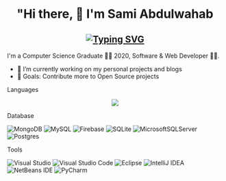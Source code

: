 ### 
<h1 align="center"> "Hi there, 👋 I'm Sami Abdulwahab </h1>

<h2 align="center" > 
<a href="https://git.io/typing-svg"><img src="http://readme-typing-svg.herokuapp.com?font=Fira+Code&pause=1000&color=F70709&vCenter=true&width=435&lines=I'm+Web+Developer;Software+Developer+" alt="Typing SVG" /></a>
</h2>
<!--
**sami800/sami800** is a ✨ _special_ ✨ repository because its `README.md` (this file) appears on your GitHub profile. -->

I'm a Computer Science Graduate 👨‍🎓 2020,
Software & Web Developer 👨‍💻.

- 🔭 I’m currently working on my personal projects and blogs
- 🥅 Goals: Contribute more to Open Source projects

Languages 

<p align="center">
  <a href="https://skillicons.dev">
    <img src="https://skillicons.dev/icons?i=java,html,css,js,react,angular,ts,nodejs,dotnet,cs,cpp,vim,kotlin,php,py,unity " />
  </a>
</p>

Database 
<p>
  <img alt="MongoDB" src="https://img.shields.io/badge/MongoDB-%234ea94b.svg?style=for-the-badge&logo=mongodb&logoColor=white" />
  <img alt="MySQL" src="https://img.shields.io/badge/mysql-%2300f.svg?style=for-the-badge&logo=mysql&logoColor=white" />
  <img alt="Firebase" src="https://img.shields.io/badge/Firebase-039BE5?style=for-the-badge&logo=Firebase&logoColor=white" />
  <img alt="SQLite" src="https://img.shields.io/badge/sqlite-%2307405e.svg?style=for-the-badge&logo=sqlite&logoColor=white" />
  <img alt="MicrosoftSQLServer" src="https://img.shields.io/badge/Microsoft%20SQL%20Server-CC2927?style=for-the-badge&logo=microsoft%20sql%20server&logoColor=white" />
  <img alt="Postgres" src="https://img.shields.io/badge/postgres-%23316192.svg?style=for-the-badge&logo=postgresql&logoColor=white" />
</p>



Tools 
<p>
  <img alt="Visual Studio" src="https://img.shields.io/badge/Visual%20Studio-5C2D91.svg?style=for-the-badge&logo=visual-studio&logoColor=white" />
  <img alt="Visual Studio Code" src="https://img.shields.io/badge/Visual%20Studio%20Code-0078d7.svg?style=for-the-badge&logo=visual-studio-code&logoColor=white" />
  <img alt="Eclipse" src="https://img.shields.io/badge/Eclipse-FE7A16.svg?style=for-the-badge&logo=Eclipse&logoColor=white" />
  <img alt="IntelliJ IDEA" src="https://img.shields.io/badge/IntelliJIDEA-000000.svg?style=for-the-badge&logo=intellij-idea&logoColor=white" />
    <img alt="NetBeans IDE" src="https://img.shields.io/badge/NetBeansIDE-1B6AC6.svg?style=for-the-badge&logo=apache-netbeans-ide&logoColor=white" />
      <img alt="PyCharm" src="https://img.shields.io/badge/pycharm-143?style=for-the-badge&logo=pycharm&logoColor=black&color=black&labelColor=green" />
</p>



